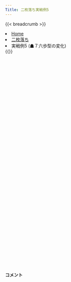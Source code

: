 ```yaml
---
Title: 二枚落ち実戦例5
---
```

{{< breadcrumb >}}
  <li class="breadcrumb-item"><a href="/shogi-beginners/">Home</a></li>
  <li class="breadcrumb-item"><a href="/shogi-beginners/2mai/">二枚落ち</a></li>
  <li class="breadcrumb-item active" aria-current="page">実戦例5 (☗７六歩型の変化)</li>
{{</ breadcrumb >}}
<div class="row pt-3">
  <div class="col-lg-1"></div>
  <div class="col-sm" tabindex="-1">
    <script id="example-kif" type="text/plain">
手合割：二枚落ち
下手：下手
上手：上手
手数----指手---------消費時間--
*<ruby>二歩<rt>にふ</rt></ruby><ruby>突<rt>つ</rt></ruby>き<ruby>定跡<rt>じょうせき</rt></ruby>の<ruby>勝<rt>か</rt></ruby>ち<ruby>方<rt>かた</rt></ruby>をおぼえましょう。
*<div class="text-center"><img class="img-fluid pt-3 w-50" src="/shogi-beginners/img/cat35.webp"></div>
   1 ６二銀(71)
   2 ７六歩(77)
   3 ５四歩(53)
   4 ４六歩(47)
   5 ５三銀(62)
   6 ４五歩(46)
   7 ３二金(41)
   8 ４八銀(39)
   9 ５二玉(51)
  10 ４七銀(48)
  11 ６四歩(63)
  12 ３六歩(37)
  13 ６三玉(52)
  14 ３五歩(36)
  15 ２二銀(31)
  16 ３八飛(28)
  17 ７四歩(73)
  18 ３四歩(35)
  19 同　歩(33)
  20 同　飛(38)
  21 ３三歩打
  22 ３六飛(34)
  23 ６二金(61)
  24 ３七桂(29)
  25 ７三金(62)
  26 ７八金(69)
  27 ６五歩(64)
  28 ６九玉(59)
  29 ６四金(73)
  30 ５八金(49)
  31 ７三桂(81)
  32 ６八銀(79)
*ここまできて<ruby>定跡書<rt>じょうせきしょ</rt></ruby>と<ruby>同<rt>おな</rt></ruby>じ<ruby>形<rt>かたち</rt></ruby>になりました。ここからは<ruby>手<rt>て</rt></ruby>が<ruby>広<rt>ひろ</rt></ruby>いです。
  33 ７五歩(74)
  34 同　歩(76)
  35 同　金(64)
*ここで☗<ruby>７六<rt>ななろく</rt></ruby><ruby>歩打<rt>ふうち</rt></ruby>、☗<ruby>７七銀<rt>ななななぎん</rt></ruby>、☗<ruby>５六<rt>ごーろく</rt></ruby><ruby>歩<rt>ふ</rt></ruby>、☗<ruby>４六銀<rt>よんろくぎん</rt></ruby>などの<ruby>手<rt>て</rt></ruby>が<ruby>考<rt>かんが</rt></ruby>えられます。<ruby>有名<rt>ゆうめい</rt></ruby>なのは☗<ruby>７六<rt>ななろく</rt></ruby><ruby>歩打<rt>ふうち</rt></ruby>です。
  36 ７六歩打
*今回は☗<ruby>７六<rt>ななろく</rt></ruby><ruby>歩打<rt>ふうち</rt></ruby>を<ruby>重点的<rt>じゅうてんてき</rt></ruby>に見ていきます。
  37 ７四金(75)
  38 ９六歩(97)
*☗<ruby>９七<rt>きゅうなな</rt></ruby><ruby>角<rt>かく</rt></ruby>からの<ruby>攻<rt>せ</rt></ruby>めも<ruby>考<rt>かんが</rt></ruby>えられるので、<ruby>突<rt>つ</rt></ruby>いておいたほうが<ruby>得<rt>とく</rt></ruby>です。
  39 ９四歩(93)
  40 ４六銀(47)
  41 ６四金(74)
  42 ５六歩(57)
  43 ８四歩(83)
  44 ３五銀(46)
*<ruby>５五<rt>ごーごー</rt></ruby><ruby>歩<rt>ふ</rt></ruby>も<ruby>有力<rt>ゆうりょく</rt></ruby>ですが、<ruby>定跡書<rt>じょうせきしょ</rt></ruby>ではこちらがメインに<ruby>解説<rt>かいせつ</rt></ruby>されています。
  45 ８五歩(84)
  46 ４四歩(45)
  47 ５五歩(54)
*<a href="/shogi-beginners/2mai/example1/">実践例1</a> では☖<ruby>同歩<rt>どうふ</rt></ruby>としましたが、☖<ruby>５五歩<rt>ごーごーふ</rt></ruby>の<ruby>変化<rt>へんか</rt></ruby>を<ruby>見<rt>み</rt></ruby>てみましょう。
  48 ４六飛(36)
*☖<ruby>５五歩<rt>ごーごーふ</rt></ruby>には☗<ruby>４六飛<rt>よんろくひ</rt></ruby>が<ruby>有力<rt>ゆうりょく</rt></ruby>です。
  49 ４四歩(43)
*☖<ruby>４二銀<rt>よんにーぎん</rt></ruby>なら☗<ruby>５五歩<rt>ごーごーふ</rt></ruby>で<ruby>先手<rt>せんて</rt></ruby><ruby>良<rt>よ</rt></ruby>しです。
  50 同　銀(35)
  51 同　銀(53)
  52 同　飛(46)
  53 ４三歩打
*ここまでは<ruby>変化<rt>へんか</rt></ruby>のしようがありません。<ruby>問題<rt>もんだい</rt></ruby>: <ruby>次<rt>つぎ</rt></ruby>の<ruby>手<rt>て</rt></ruby>を<ruby>考<rt>かんが</rt></ruby>えてみましょう。
*<div><img class="img-fluid" src="/shogi-beginners/img/cat2.webp"></div>
  54 ６四飛(44)
*これにて<ruby>下手<rt>したて</rt></ruby><ruby>必勝<rt>ひっしょう</rt></ruby>です。☖<ruby>３二金<rt>さんにーきん</rt></ruby>と☖<ruby>２二銀<rt>にーにーぎん</rt></ruby>が<ruby>残<rt>のこ</rt></ruby>ったままなら、<ruby>大駒<rt>おおごま</rt></ruby>を<ruby>捨<rt>す</rt>てても<ruby>怖<rt>こわ</rt></ruby>くありません。</ruby><ruby>攻<rt>せ</rt></ruby>めがつながれば<ruby>勝<rt>か</rt></ruby>てると<ruby>考<rt>かんが</rt></ruby>えてください。
  55 同　玉(63)
  56 ５五角(88)
  57 ６三玉(64)
*<ruby>問題<rt>もんだい</rt></ruby>: <ruby>次<rt>つぎ</rt></ruby>の<ruby>手<rt>て</rt></ruby>を<ruby>考<rt>かんが</rt></ruby>えてみましょう。
*<div><img class="img-fluid" src="/shogi-beginners/img/cat2.webp"></div>
  58 ５四銀打
*☗<ruby>６四銀<rt>ろくよんぎん</rt></ruby>は☖<ruby>５二玉<rt>ごーにーぎょく</rt></ruby>☗<ruby>５三金<rt>ごーさんきん</rt></ruby>☖<ruby>４一玉<rt>よんいちぎょく</rt></ruby>でまぎれます。
  59 ７四玉(63)
*<ruby>問題<rt>もんだい</rt></ruby>: <ruby>次<rt>つぎ</rt></ruby>の<ruby>手<rt>て</rt></ruby>を<ruby>考<rt>かんが</rt></ruby>えてみましょう。
*<div><img class="img-fluid" src="/shogi-beginners/img/cat2.webp"></div>
  60 ７五歩(76)
  61 ８三玉(74)
  62 ７四金打
  63 ９二玉(83)
  64 ７三角成(55)
*ここまでくれば、ほぼ<ruby>勝<rt>か</rt></ruby>ちです。
  65 ３九飛打
  66 ５九銀(68)
*<ruby>飛車<rt>ひしゃ</rt></ruby>の<ruby>王手<rt>おうて</rt></ruby>はたいてい☗<ruby>５九銀<rt>ごーきゅうぎん</rt></ruby>で<ruby>受<rt>う</rt></ruby>けるのが<ruby>好手<rt>こうしゅ</rt></ruby>になります。
  67 ８二銀打
  68 ８四桂打
  69 ９三玉(92)
*ここまでくれば<ruby>勝<rt>か</rt></ruby>ちはほぼ<ruby>確定<rt>かくてい</rt></ruby>していますが、<ruby>詰<rt>つ</rt></ruby>みを<ruby>読<rt>よ</rt></ruby>み<ruby>切<rt>き</rt></ruby>ってみましょう。<ruby>問題<rt>もんだい</rt></ruby>: <ruby>次<rt>つぎ</rt></ruby>の<ruby>手<rt>て</rt></ruby>を<ruby>考<rt>かんが</rt></ruby>えてみましょう。
*<div><img class="img-fluid" src="/shogi-beginners/img/cat2.webp"></div>
  70 ８二馬(73)
  71 同　玉(93)
  72 ７二桂成(84)
  73 ９二玉(82)
  74 ８三銀打
  75 ９三玉(92)
  76 ９四銀成(83)
  77 同　玉(93)
  78 ９五歩(96)
  79 ９三玉(94)
  80 ９四歩(95)
  81 ９二玉(93)
  82 ９三歩成(94)
  83 投了
*<a href="/shogi-beginners/2mai/example6/">
*<ruby>次<rt>つぎ</rt></ruby>の<ruby>棋譜<rt>きふ</rt></ruby>を<ruby>見<rt>み</rt></ruby>よう！
*<div class="text-center"><img class="img-fluid pt-3 w-50" src="/shogi-beginners/img/cat1.webp"></div></a>
まで120手で下手の勝ち
    </script>
    <svg id="example" class="board" xmlns="http://www.w3.org/2000/svg" viewBox="0,0,400,540"></svg>
  </div>
  <div class="col-sm">
    <h4 class="pt-3">コメント</h4>
    <div id="comment"></div>
  </div>
  <div class="col-lg-1"></div>
</div>
